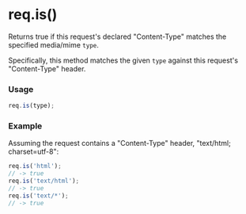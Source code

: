 # req.is()
Returns true if this request's declared "Content-Type" matches the specified media/mime `type`.

Specifically, this method matches the given `type` against this request's "Content-Type" header.

### Usage
```js
req.is(type);
```


### Example
Assuming the request contains a "Content-Type" header, "text/html; charset=utf-8":
```javascript
req.is('html');
// -> true
req.is('text/html');
// -> true
req.is('text/*');
// -> true
```




<docmeta name="displayName" value="req.is()">
<docmeta name="pageType" value="method">
